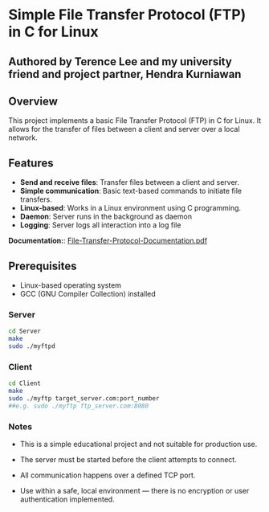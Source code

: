# Simple File Transfer Protocol (FTP) in C for Linux

## Authored by Terence Lee and my university friend and project partner, Hendra Kurniawan

## Overview
This project implements a basic File Transfer Protocol (FTP) in C for Linux. It allows for the transfer of files between a client and server over a local network.

## Features
- **Send and receive files**: Transfer files between a client and server.
- **Simple communication**: Basic text-based commands to initiate file transfers.
- **Linux-based**: Works in a Linux environment using C programming.
- **Daemon**: Server runs in the background as daemon
- **Logging**: Server logs all interaction into a log file

**Documentation:**: [File-Transfer-Protocol-Documentation.pdf](https://github.com/user-attachments/files/20023767/File-Transfer-Protocol-Documentation.pdf)


## Prerequisites
- Linux-based operating system
- GCC (GNU Compiler Collection) installed


### Server

```bash
cd Server
make
sudo ./myftpd
```

### Client

```bash
cd Client
make
sudo ./myftp target_server.com:port_number
##e.g. sudo ./myftp ftp_server.com:8080
```

### Notes
- This is a simple educational project and not suitable for production use.

- The server must be started before the client attempts to connect.

- All communication happens over a defined TCP port.

- Use within a safe, local environment — there is no encryption or user authentication implemented.
